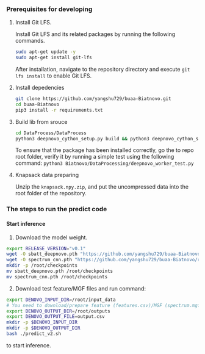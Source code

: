 ### Prerequisites for developing
1. Install Git LFS.

    Install Git LFS and its related packages by running the following commands.
    ```bash
    sudo apt-get update -y
    sudo apt-get install git-lfs
    ```
    After installation, navigate to the repository directory and execute `git lfs install` to enable Git LFS.

2. Install depedencies
    ```bash
    git clone https://github.com/yangshu729/buaa-Biatnovo.git
    cd buaa-Biatnovo
    pip3 install -r requirements.txt
    ```

3. Build lib from srouce
    ```bash
    cd DataProcess/DataProcess
    python3 deepnovo_cython_setup.py build && python3 deepnovo_cython_setup.py install
    ```

    To ensure that the package has been installed correctly, go the to repo root folder, verify it by running a simple test using the following command: `python3 Biatnovo/DataProcessing/deepnovo_worker_test.py`

4. Knapsack data preparing

    Unzip the `knapsack.npy.zip`, and put the uncompressed data into the root folder of the repository.

### The steps to run the predict code

#### Start inference

1. Download the model weight.
```bash
export RELEASE_VERSION="v0.1"
wget -O sbatt_deepnovo.pth "https://github.com/yangshu729/buaa-Biatnovo/releases/download/${RELEASE_VERSION}/sbatt_deepnovo.pth"
wget -O spectrum_cnn.pth "https://github.com/yangshu729/buaa-Biatnovo/releases/download/${RELEASE_VERSION}/spectrum_cnn.pth"
mkdir -p /root/checkpoints
mv sbatt_deepnovo.pth /root/checkpoints
mv spectrum_cnn.pth /root/checkpoints
```

2. Download test feature/MGF files and run command:
```bash
export DENOVO_INPUT_DIR=/root/input_data
# You need to download/prepare feature (features.csv)/MGF (spectrum.mgf) files and put them into the DENOVO_INPUT_DIR
export DENOVO_OUTPUT_DIR=/root/outputs
export DENOVO_OUTPUT_FILE=output.csv
mkdir -p $DENOVO_INPUT_DIR
mkdir -p $DENOVO_OUTPUT_DIR
bash ./predict_v2.sh
```
to start inference.
